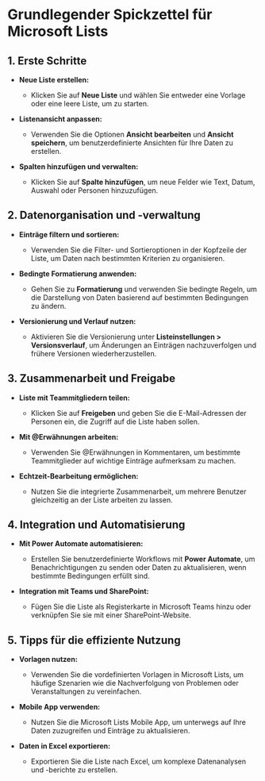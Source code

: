 # Grundlegender Spickzettel für Microsoft Lists



## 1. Erste Schritte

- **Neue Liste erstellen:**
  - Klicken Sie auf **Neue Liste** und wählen Sie entweder eine Vorlage oder eine leere Liste, um zu starten.

- **Listenansicht anpassen:**
  - Verwenden Sie die Optionen **Ansicht bearbeiten** und **Ansicht speichern**, um benutzerdefinierte Ansichten für Ihre Daten zu erstellen.

- **Spalten hinzufügen und verwalten:**
  - Klicken Sie auf **Spalte hinzufügen**, um neue Felder wie Text, Datum, Auswahl oder Personen hinzuzufügen.

## 2. Datenorganisation und -verwaltung

- **Einträge filtern und sortieren:**
  - Verwenden Sie die Filter- und Sortieroptionen in der Kopfzeile der Liste, um Daten nach bestimmten Kriterien zu organisieren.

- **Bedingte Formatierung anwenden:**
  - Gehen Sie zu **Formatierung** und verwenden Sie bedingte Regeln, um die Darstellung von Daten basierend auf bestimmten Bedingungen zu ändern.

- **Versionierung und Verlauf nutzen:**
  - Aktivieren Sie die Versionierung unter **Listeinstellungen > Versionsverlauf**, um Änderungen an Einträgen nachzuverfolgen und frühere Versionen wiederherzustellen.

## 3. Zusammenarbeit und Freigabe

- **Liste mit Teammitgliedern teilen:**
  - Klicken Sie auf **Freigeben** und geben Sie die E-Mail-Adressen der Personen ein, die Zugriff auf die Liste haben sollen.

- **Mit @Erwähnungen arbeiten:**
  - Verwenden Sie @Erwähnungen in Kommentaren, um bestimmte Teammitglieder auf wichtige Einträge aufmerksam zu machen.

- **Echtzeit-Bearbeitung ermöglichen:**
  - Nutzen Sie die integrierte Zusammenarbeit, um mehrere Benutzer gleichzeitig an der Liste arbeiten zu lassen.

## 4. Integration und Automatisierung

- **Mit Power Automate automatisieren:**
  - Erstellen Sie benutzerdefinierte Workflows mit **Power Automate**, um Benachrichtigungen zu senden oder Daten zu aktualisieren, wenn bestimmte Bedingungen erfüllt sind.

- **Integration mit Teams und SharePoint:**
  - Fügen Sie die Liste als Registerkarte in Microsoft Teams hinzu oder verknüpfen Sie sie mit einer SharePoint-Website.

## 5. Tipps für die effiziente Nutzung

- **Vorlagen nutzen:**
  - Verwenden Sie die vordefinierten Vorlagen in Microsoft Lists, um häufige Szenarien wie die Nachverfolgung von Problemen oder Veranstaltungen zu vereinfachen.

- **Mobile App verwenden:**
  - Nutzen Sie die Microsoft Lists Mobile App, um unterwegs auf Ihre Daten zuzugreifen und Einträge zu aktualisieren.

- **Daten in Excel exportieren:**
  - Exportieren Sie die Liste nach Excel, um komplexe Datenanalysen und -berichte zu erstellen.
